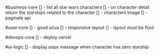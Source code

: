 #business-core
[] - list all star wars characters
[] - on character detail return the starships related to the character
[] - characters image
[] - paginate api

#user-core
[] - good ui/ux
[] - responsive layout
[] - layout must be fluid

#devops-core
[] - deploy vercel

#ui-logic
[] - display oops message when character has zero starship
